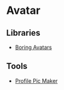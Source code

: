 # Avatar

## Libraries

- [Boring Avatars](https://boringavatars.com)

## Tools

- [Profile Pic Maker](https://pfpmaker.com)
